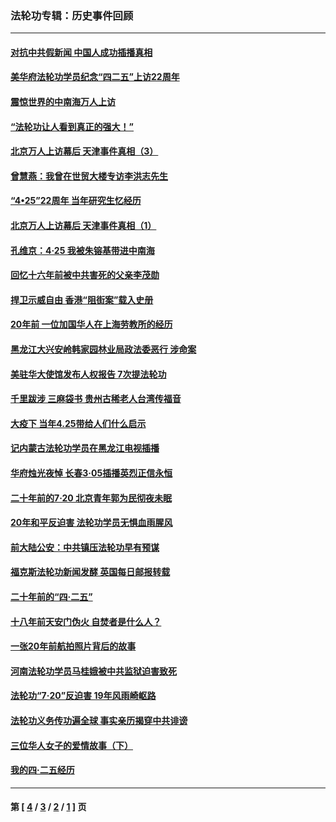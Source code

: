 ### 法轮功专辑：历史事件回顾
---
#### [对抗中共假新闻 中国人成功插播真相](../../pages/nf5793/n12910618.md?06050430) 
#### [美华府法轮功学员纪念“四二五”上访22周年](../../pages/nf5793/n12904445.md?06050430) 
#### [震惊世界的中南海万人上访](../../pages/nf5793/n12903976.md?06050430) 
#### [“法轮功让人看到真正的强大！”](../../pages/nf5793/n12903195.md?06050430) 
#### [北京万人上访幕后 天津事件真相（3）](../../pages/nf5793/n12902807.md?06050430) 
#### [曾慧燕：我曾在世贸大楼专访李洪志先生](../../pages/nf5793/n12898729.md?06050430) 
#### [“4•25”22周年 当年研究生忆经历](../../pages/nf5793/n12894152.md?06050430) 
#### [北京万人上访幕后 天津事件真相（1）](../../pages/nf5793/n12885174.md?06050430) 
#### [孔维京：4·25 我被朱镕基带进中南海](../../pages/nf5793/n12864987.md?06050430) 
#### [回忆十六年前被中共害死的父亲李茂勋](../../pages/nf5793/n12880270.md?06050430) 
#### [捍卫示威自由 香港“阻街案”载入史册](../../pages/nf5793/n12811245.md?06050430) 
#### [20年前 一位加国华人在上海劳教所的经历](../../pages/nf5793/n12707932.md?06050430) 
#### [黑龙江大兴安岭韩家园林业局政法委恶行 涉命案](../../pages/nf5793/n12622815.md?06050430) 
#### [美驻华大使馆发布人权报告 7次提法轮功](../../pages/nf5793/n12520541.md?06050430) 
#### [千里跋涉 三麻袋书 贵州古稀老人台湾传福音](../../pages/nf5793/n12198750.md?06050430) 
#### [大疫下 当年4.25带给人们什么启示](../../pages/nf5793/n12058565.md?06050430) 
#### [记内蒙古法轮功学员在黑龙江电视插播](../../pages/nf5793/n11699194.md?06050430) 
#### [华府烛光夜悼 长春3·05插播英烈正信永恒](../../pages/nf5793/n11397432.md?06050430) 
#### [二十年前的7·20 北京青年郭为民彻夜未眠](../../pages/nf5793/n11354195.md?06050430) 
#### [20年和平反迫害 法轮功学员无惧血雨腥风](../../pages/nf5793/n11348279.md?06050430) 
#### [前大陆公安：中共镇压法轮功早有预谋](../../pages/nf5793/n11352168.md?06050430) 
#### [福克斯法轮功新闻发酵  英国每日邮报转载](../../pages/nf5793/n11285952.md?06050430) 
#### [二十年前的“四·二五”](../../pages/nf5793/n11207639.md?06050430) 
#### [十八年前天安门伪火 自焚者是什么人？](../../pages/nf5793/n10996556.md?06050430) 
#### [一张20年前航拍照片背后的故事](../../pages/nf5793/n10693797.md?06050430) 
#### [河南法轮功学员马桂娥被中共监狱迫害致死](../../pages/nf5793/n10684974.md?06050430) 
#### [法轮功“7‧20”反迫害 19年风雨崎岖路](../../pages/nf5793/n10570834.md?06050430) 
#### [法轮功义务传功遍全球 事实亲历揭穿中共诽谤](../../pages/nf5793/n10581061.md?06050430) 
#### [三位华人女子的爱情故事（下）](../../pages/nf5793/n10435541.md?06050430) 
#### [我的四·二五经历](../../pages/nf5793/n10347081.md?06050430) 

---
#### 第 [ [4](./4.md?06050430) / [3](./3.md?06050430) / [2](./2.md?06050430) / [1](./1.md?06050430) ] 页
